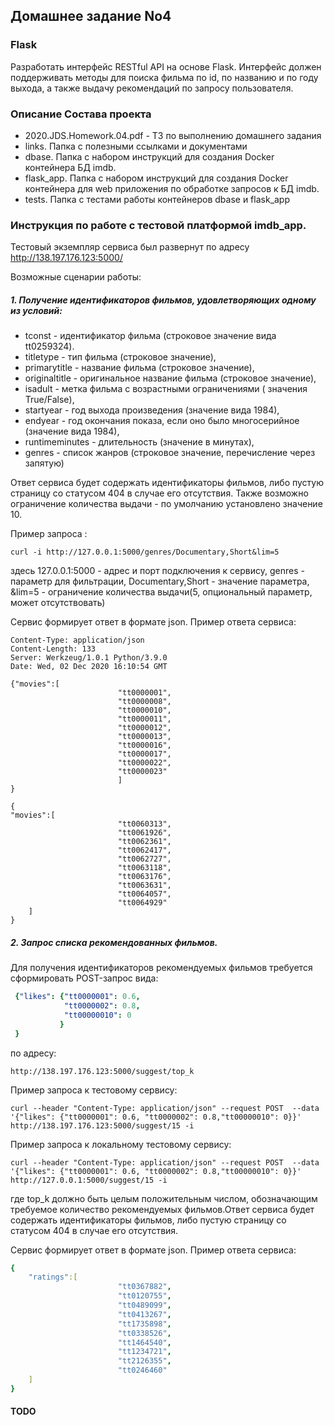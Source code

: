 

## Домашнее задание No4

### Flask

Разработать интерфейс RESTful API на основе Flask. Интерфейс должен поддерживать методы для поиска фильма по id, по названию и по году выхода, а также выдачу рекомендаций по запросу пользователя.


### Описание Состава проекта


- 2020.JDS.Homework.04.pdf - ТЗ по выполнению домашнего задания
- links. Папка с полезными ссылками и документами
- dbase. Папка с набором инструкций для создания Docker контейнера БД imdb.
- flask_app. Папка с набором инструкций для создания Docker контейнера для web приложения по обработке запросов к БД imdb.
- tests. Папка с тестами работы  контейнеров dbase и flask_app





### Инструкция по работе с тестовой платформой imdb_app.

Тестовый экземпляр сервиса был развернут по адресу http://138.197.176.123:5000/

Возможные сценарии работы:

##### 1. Получение идентификаторов фильмов, удовлетворяющих одному из условий:

- tconst - идентификатор фильма (строковое значение вида tt0259324).  
- titletype - тип фильма (строковое значение),
- primarytitle - название фильма (строковое значение),
- originaltitle - оригинальное название фильма (строковое значение),
- isadult - метка фильма с возрастными ограничениями ( значения True/False),
- startyear - год выхода произведения (значение вида 1984),
- endyear - год окончания показа, если оно было многосерийное  (значение вида 1984),
- runtimeminutes - длительность (значение в минутах),
- genres - список жанров (строковое значение, перечисление через запятую)

Ответ сервиса будет содержать идентификаторы фильмов, либо пустую страницу со статусом 404 в случае его отсутствия. Также возможно ограничение  количества выдачи - по умолчанию установлено значение 10.

Пример запроса :

`curl -i http://127.0.0.1:5000/genres/Documentary,Short&lim=5`

здесь 127.0.0.1:5000 - адрес и порт подключения к сервису, genres - параметр для фильтрации,  Documentary,Short - значение параметра, &lim=5 - ограничение количества выдачи(5, опциональный параметр, может отсутствовать)


Сервис формирует ответ в формате json. Пример ответа сервиса:

```HTTP/1.0 200 OK
Content-Type: application/json
Content-Length: 133
Server: Werkzeug/1.0.1 Python/3.9.0
Date: Wed, 02 Dec 2020 16:10:54 GMT

{"movies":[
                        "tt0000001",
                        "tt0000008",
                        "tt0000010",
                        "tt0000011",
                        "tt0000012",
                        "tt0000013",
                        "tt0000016",
                        "tt0000017",
                        "tt0000022",
                        "tt0000023"
                        ]
}

{
"movies":[
                        "tt0060313",
                        "tt0061926",
                        "tt0062361",
                        "tt0062417",
                        "tt0062727",
                        "tt0063118",
                        "tt0063176",
                        "tt0063631",
                        "tt0064057",
                        "tt0064929"
    ]
}
```

##### 2. Запрос списка рекомендованных фильмов.
Для получения идентификаторов рекомендуемых фильмов требуется сформировать POST-запрос вида:

```yaml
 {"likes": {"tt0000001": 0.6,
            "tt0000002": 0.8,
            "tt00000010": 0
           }
 }
```
по адресу:

`http://138.197.176.123:5000/suggest/top_k`  

Пример запроса к тестовому сервису:

`curl --header "Content-Type: application/json" --request POST  --data '{"likes": {"tt0000001": 0.6, "tt0000002": 0.8,"tt00000010": 0}}' http://138.197.176.123:5000/suggest/15 -i`


Пример запроса к локальному тестовому сервису:

`curl --header "Content-Type: application/json" --request POST  --data '{"likes": {"tt0000001": 0.6, "tt0000002": 0.8,"tt00000010": 0}}' http://127.0.0.1:5000/suggest/15 -i`



где top_k должно быть целым положительным числом, обозначающим требуемое количество рекомендуемых фильмов.Ответ сервиса будет содержать идентификаторы фильмов, либо пустую страницу со статусом 404 в случае его отсутствия.


Сервис формирует ответ в формате json. Пример ответа сервиса:

```yaml
{
    "ratings":[
                        "tt0367882",
                        "tt0120755",
                        "tt0489099",
                        "tt0413267",
                        "tt1735898",
                        "tt0338526",
                        "tt1464540",
                        "tt1234721",
                        "tt2126355",
                        "tt0246460"
    ]
}
```


 
#### TODO





